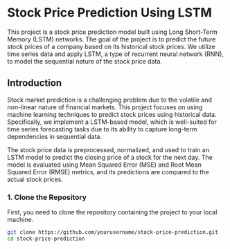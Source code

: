 # Stock Price Prediction Using LSTM

This project is a stock price prediction model built using Long Short-Term Memory (LSTM) networks. The goal of the project is to predict the future stock prices of a company based on its historical stock prices. We utilize time series data and apply LSTM, a type of recurrent neural network (RNN), to model the sequential nature of the stock price data.

## Introduction


Stock market prediction is a challenging problem due to the volatile and non-linear nature of financial markets. This project focuses on using machine learning techniques to predict stock prices using historical data. Specifically, we implement a LSTM-based model, which is well-suited for time series forecasting tasks due to its ability to capture long-term dependencies in sequential data.

The stock price data is preprocessed, normalized, and used to train an LSTM model to predict the closing price of a stock for the next day. The model is evaluated using Mean Squared Error (MSE) and Root Mean Squared Error (RMSE) metrics, and its predictions are compared to the actual stock prices.

### 1. **Clone the Repository**
   First, you need to clone the repository containing the project to your local machine.

   ```bash
   git clone https://github.com/yourusername/stock-price-prediction.git
   cd stock-price-prediction
